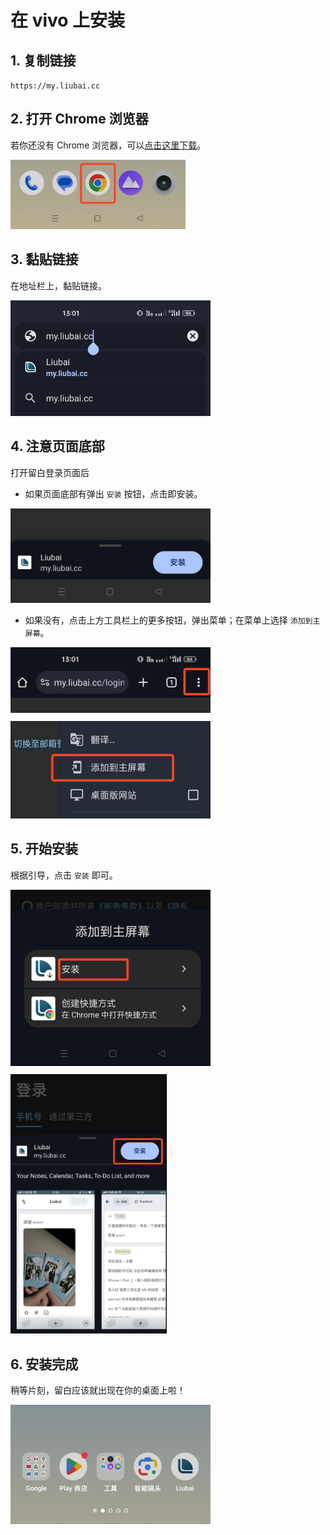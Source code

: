 # 在 vivo 上安装

## 1. 复制链接

`https://my.liubai.cc`

<CopyButton />

## 2. 打开 Chrome 浏览器

若你还没有 Chrome 浏览器，可以[点击这里下载](https://musetransfer.com/s/pugj0q9uq)。

<img src="./assets-android/1.png" width="280" /> 

## 3. 黏贴链接

在地址栏上，黏贴链接。 

<img src="./assets-android/2.jpg" width="320" />

## 4. 注意页面底部

打开留白登录页面后

- 如果页面底部有弹出 `安装` 按钮，点击即安装。

<img src="./assets-android/3.png" width="320" />

- 如果没有，点击上方工具栏上的更多按钮，弹出菜单；在菜单上选择 `添加到主屏幕`。

<img src="./assets-android/4.png" width="320" style="margin-bottom: 10px" />

<img src="./assets-android/5.png" width="320" />

## 5. 开始安装

根据引导，点击 `安装` 即可。

<img src="./assets-android/6.png" width="320" style="margin-bottom: 10px" />

<img src="./assets-android/7.png" width="250" />

## 6. 安装完成

稍等片刻，留白应该就出现在你的桌面上啦！

<img src="./assets-android/8.jpg" width="320" />
